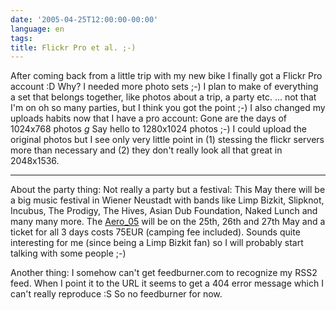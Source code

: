 ```yaml
---
date: '2005-04-25T12:00:00-00:00'
language: en
tags:
title: Flickr Pro et al. ;-)
---
```



After coming back from a little trip with my new bike I finally got a Flickr Pro account :D Why? I needed more photo sets ;-) I plan to make of everything a set that belongs together, like photos about a trip, a party etc. ... not that I'm on oh so many parties, but I think you got the point ;-) I also changed my uploads habits now that I have a pro account: Gone are the days of 1024x768 photos *g* Say hello to 1280x1024 photos ;-) I could upload the original photos but I see only very little point in (1) stessing the flickr servers more than necessary and (2) they don't really look all that great in 2048x1536.

-------------------------------



About the party thing: Not really a party but a festival: This May there will be a big music festival in Wiener Neustadt with bands like Limp Bizkit, Slipknot, Incubus, The Prodigy, The Hives, Asian Dub Foundation, Naked Lunch and many many more. The <a href="http://www.aerodrome.at">Aero_05</a> will be on the 25th, 26th and 27th May and a ticket for all 3 days costs 75EUR (camping fee included). Sounds quite interesting for me (since being a Limp Bizkit fan) so I will probably start talking with some people ;-)



Another thing: I somehow can't get feedburner.com to recognize my RSS2 feed. When I point it to the URL it seems to get a 404 error message which I can't really reproduce :S So no feedburner for now.